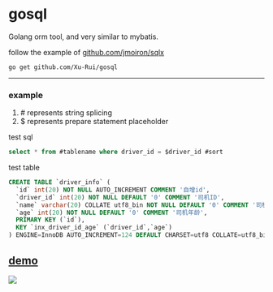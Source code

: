 # gosql

Golang orm tool, and very similar to mybatis.

follow the example of <a href="http://github.com/jmoiron/sqlx/">github.com/jmoiron/sqlx</a>

```
go get github.com/Xu-Rui/gosql
```
---
### example

1. \# represents string splicing
2. $  represents prepare statement placeholder

 test sql
```sql
select * from #tablename where driver_id = $driver_id #sort
```

 test table
```sql
CREATE TABLE `driver_info` (
  `id` int(20) NOT NULL AUTO_INCREMENT COMMENT '自增id',
  `driver_id` int(20) NOT NULL DEFAULT '0' COMMENT '司机ID',
  `name` varchar(20) COLLATE utf8_bin NOT NULL DEFAULT '0' COMMENT '司机姓名',
  `age` int(20) NOT NULL DEFAULT '0' COMMENT '司机年龄',
  PRIMARY KEY (`id`),
  KEY `inx_driver_id_age` (`driver_id`,`age`)
) ENGINE=InnoDB AUTO_INCREMENT=124 DEFAULT CHARSET=utf8 COLLATE=utf8_bin;
```
[demo](https://github.com/Xu-Rui/gosql/blob/master/executor_test.go)
---

![](http://photo.rhymecode.com/%E6%8F%92%E5%9B%BE/icon.png)
